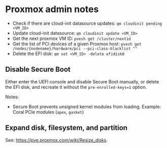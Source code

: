 # Proxmox admin notes

- Check if there are cloud-init datasource updates: `qm cloudinit pending <VM_ID>`
- Update cloud-init datasource: `qm cloudinit update <VM_ID>`
- Get the next proxmox VM ID: `pvesh get /cluster/nextid`
- Get the list of PCI devices of a given Proxmox host: `pvesh get /nodes/{nodename}/hardware/pci --pci-class-blacklist ""`
- Delete the EFI disk: `qm set <VM_ID> -delete efidisk0`

## Disable Secure Boot

Either enter the UEFI console and disable Secure Boot manually, or delete the
EFI disk, and recreate it without the `pre-enrolled-keys=1` option.

Notes:

- Secure Boot prevents unsigned kernel modules from loading.
    Example: Coral PCIe modules (`apex`, `gasket`)

## Expand disk, filesystem, and partition

See: <https://pve.proxmox.com/wiki/Resize_disks>.

